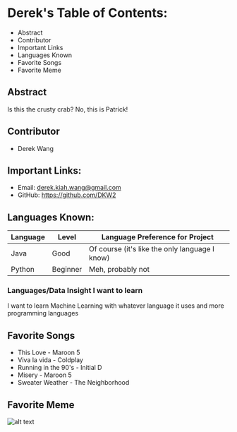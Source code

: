 
# Derek's Table of Contents:
* Abstract
* Contributor
* Important Links
* Languages Known
* Favorite Songs
* Favorite Meme

## Abstract

Is this the crusty crab? 
No, this is Patrick!

## Contributor
* Derek Wang

## Important Links:
* Email: derek.kiah.wang@gmail.com
* GitHub: https://github.com/DKW2

## Languages Known:
| Language | Level | Language Preference for Project |
| ------------- | -------- | ------------------------------------------- |
| Java         | Good  | Of course (it's like the only language I know) |
| Python     | Beginner | Meh, probably not |

### Languages/Data Insight I want to learn
I want to learn Machine Learning with whatever language it uses and more programming languages

## Favorite Songs
* This Love - Maroon 5
* Viva la vida - Coldplay
* Running in the 90's - Initial D
* Misery - Maroon 5
* Sweater Weather - The Neighborhood

## Favorite Meme
![alt text](https://wyncode.co/wp-content/uploads/2014/08/171.jpg "Meme")
